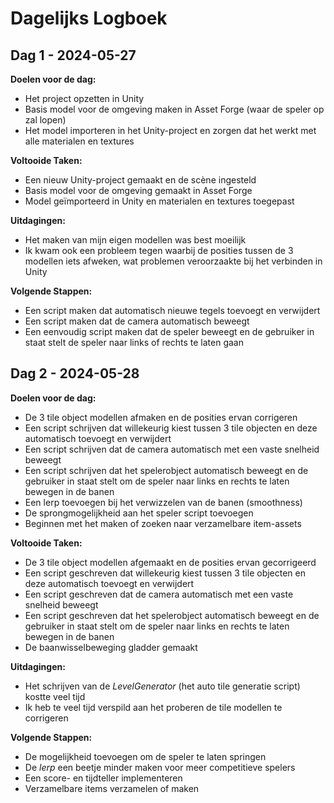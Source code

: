
# Dagelijks Logboek

## Dag 1 - 2024-05-27

**Doelen voor de dag:**
- Het project opzetten in Unity
- Basis model voor de omgeving maken in Asset Forge (waar de speler op zal lopen)
- Het model importeren in het Unity-project en zorgen dat het werkt met alle materialen en textures

**Voltooide Taken:**
- Een nieuw Unity-project gemaakt en de scène ingesteld
- Basis model voor de omgeving gemaakt in Asset Forge
- Model geïmporteerd in Unity en materialen en textures toegepast

**Uitdagingen:**
- Het maken van mijn eigen modellen was best moeilijk
- Ik kwam ook een probleem tegen waarbij de posities tussen de 3 modellen iets afweken, wat problemen veroorzaakte bij het verbinden in Unity

**Volgende Stappen:**
- Een script maken dat automatisch nieuwe tegels toevoegt en verwijdert
- Een script maken dat de camera automatisch beweegt
- Een eenvoudig script maken dat de speler beweegt en de gebruiker in staat stelt de speler naar links of rechts te laten gaan

## Dag 2 - 2024-05-28

**Doelen voor de dag:**
- De 3 tile object modellen afmaken en de posities ervan corrigeren
- Een script schrijven dat willekeurig kiest tussen 3 tile objecten en deze automatisch toevoegt en verwijdert
- Een script schrijven dat de camera automatisch met een vaste snelheid beweegt
- Een script schrijven dat het spelerobject automatisch beweegt en de gebruiker in staat stelt om de speler naar links en rechts te laten bewegen in de banen
- Een lerp toevoegen bij het verwizzelen van de banen (smoothness)
- De sprongmogelijkheid aan het speler script toevoegen
- Beginnen met het maken of zoeken naar verzamelbare item-assets

**Voltooide Taken:**
- De 3 tile object modellen afgemaakt en de posities ervan gecorrigeerd
- Een script geschreven dat willekeurig kiest tussen 3 tile objecten en deze automatisch toevoegt en verwijdert
- Een script geschreven dat de camera automatisch met een vaste snelheid beweegt
- Een script geschreven dat het spelerobject automatisch beweegt en de gebruiker in staat stelt om de speler naar links en rechts te laten bewegen in de banen
- De baanwisselbeweging gladder gemaakt

**Uitdagingen:**
- Het schrijven van de *LevelGenerator* (het auto tile generatie script) kostte veel tijd
- Ik heb te veel tijd verspild aan het proberen de tile modellen te corrigeren

**Volgende Stappen:**
- De mogelijkheid toevoegen om de speler te laten springen
- De *lerp* een beetje minder maken voor meer competitieve spelers
- Een score- en tijdteller implementeren
- Verzamelbare items verzamelen of maken
